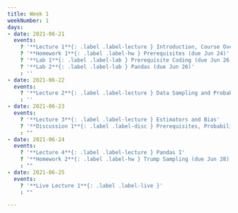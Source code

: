 ```yaml
---
title: Week 1
weekNumber: 1
days:
- date: 2021-06-21
  events:
    ? '**Lecture 1**{: .label .label-lecture } Introduction, Course Overview'
    ? '**Homework 1**{: .label .label-hw } Prerequisites (due Jun 24)'
    ? '**Lab 1**{: .label .label-lab } Prerequisite Coding (due Jun 26)'
    ? '**Lab 2**{: .label .label-lab } Pandas (due Jun 26)'
    : ''
- date: 2021-06-22
  events:
    ? '**Lecture 2**{: .label .label-lecture } Data Sampling and Probability'
    : ''
- date: 2021-06-23
  events:
    ? '**Lecture 3**{: .label .label-lecture } Estimators and Bias'
    ? '**Discussion 1**{: .label .label-disc } Prerequisites, Probability'
    : ""
- date: 2021-06-24
  events:
    ? '**Lecture 4**{: .label .label-lecture } Pandas I'
    ? '**Homework 2**{: .label .label-hw } Trump Sampling (due Jun 28)'
    : ""
- date: 2021-06-25
  events:
    ? '**Live Lecture 1**{: .label .label-live }'
    : ""

---
```

